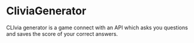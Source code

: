 # CliviaGenerator
CLIvia generator is a game connect with an API which asks you questions and saves the score of your correct answers.
